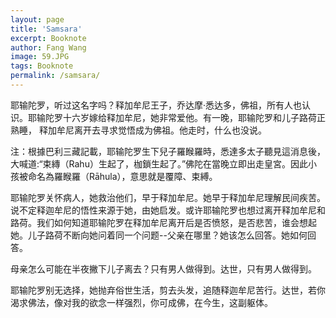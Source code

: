 ```yaml
---
layout: page
title: 'Samsara' 
excerpt: Booknote
author: Fang Wang
image: 59.JPG
tags: Booknote
permalink: /samsara/
---
```



耶输陀罗，听过这名字吗？释加牟尼王子，乔达摩·悉达多，佛祖，所有人也认识。耶输陀罗十六岁嫁给释加牟尼，她非常爱他。有一晚，耶输陀罗和儿子路荷正熟睡， 释加牟尼离开去寻求觉悟成为佛祖。他走时，什么也没说。

 注：根據巴利三藏記載，耶输陀罗生下兒子羅睺羅時，悉達多太子聽見這消息後，大喊道:“束縳（Rahu）生起了，枷鎖生起了。”佛陀在當晚立即出走皇宮。因此小孩被命名為羅睺羅（Rāhula），意思就是覆障、束縛。 
 
耶输陀罗关怀病人，她救治他们，早于释加牟尼。她早于释加牟尼理解民间疾苦。说不定释迦牟尼的悟性来源于她，由她启发。或许耶输陀罗也想过离开释加牟尼和路荷。我们如何知道耶输陀罗在释加牟尼离开后是否愤怒，是否悲苦，谁会想起她。儿子路荷不断向她问着同一个问题--父亲在哪里？她该怎么回答。她如何回答。

母亲怎么可能在半夜撇下儿子离去？只有男人做得到。达世，只有男人做得到。

耶输陀罗别无选择，她抛弃俗世生活，剪去头发，追随释迦牟尼苦行。达世，若你渴求佛法，像对我的欲念一样强烈，你可成佛，在今生，这副躯体。 
